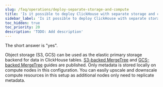 ```yaml
---
slug: /faq/operations/deploy-separate-storage-and-compute
title: 'Is it possible to deploy ClickHouse with separate storage and compute?'
sidebar_label: 'Is it possible to deploy ClickHouse with separate storage and compute?'
toc_hidden: true
toc_priority: 20
description: 'TODO: Add description'
---
```


The short answer is "yes".

Object storage (S3, GCS) can be used as the elastic primary storage backend for data in ClickHouse tables. [S3-backed MergeTree](/integrations/data-ingestion/s3/index.md) and [GCS-backed MergeTree](/integrations/data-ingestion/gcs/index.md) guides are published. Only metadata is stored locally on compute nodes in this configuration. You can easily upscale and downscale compute resources in this setup as additional nodes only need to replicate metadata.

